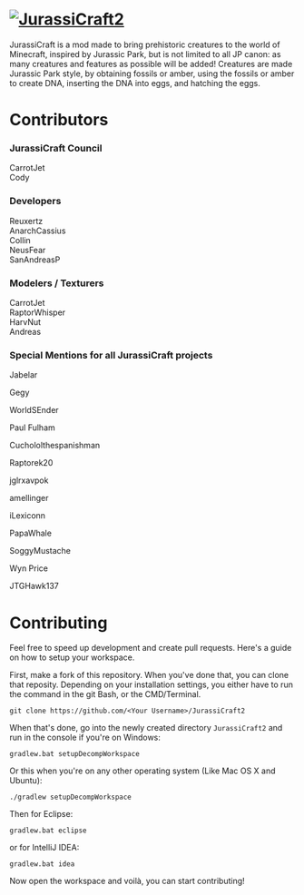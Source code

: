 # [![JurassiCraft2](http://i.imgur.com/3CXpCDv.png)](http://www.minecraftforum.net/forums/mapping-and-modding/minecraft-mods/2320045)
JurassiCraft is a mod made to bring prehistoric creatures to the world of Minecraft, inspired by Jurassic Park, but is not limited to all JP canon: as many creatures and features as possible will be added! Creatures are made Jurassic Park style, by obtaining fossils or amber, using the fossils or amber to create DNA, inserting the DNA into eggs, and hatching the eggs.

# Contributors

### JurassiCraft Council
CarrotJet   
Cody  

### Developers
Reuxertz    
AnarchCassius   
Collin     
NeusFear     
SanAndreasP

### Modelers / Texturers
CarrotJet   
RaptorWhisper   
HarvNut     
Andreas     

### Special Mentions for all JurassiCraft projects

Jabelar

Gegy

WorldSEnder

Paul Fulham

Cuchololthespanishman

Raptorek20

jglrxavpok 

amellinger

iLexiconn

PapaWhale

SoggyMustache 

Wyn Price

JTGHawk137

# Contributing
Feel free to speed up development and create pull requests. Here's a guide on how to setup your workspace.

First, make a fork of this repository. When you've done that, you can clone that reposity. Depending on your installation settings, you either have to run the command in the git Bash, or the CMD/Terminal.
```
git clone https://github.com/<Your Username>/JurassiCraft2
```

When that's done, go into the newly created directory `JurassiCraft2` and run in the console if you're on Windows:
```
gradlew.bat setupDecompWorkspace
```
Or this when you're on any other operating system (Like Mac OS X and Ubuntu):
```
./gradlew setupDecompWorkspace
```

Then for Eclipse:
```
gradlew.bat eclipse
```

or for IntelliJ IDEA:
```
gradlew.bat idea
```

Now open the workspace and voilà, you can start contributing!
